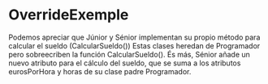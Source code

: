# OverrideExemple

Podemos apreciar que Júnior y Sénior implementan su propio método para calcular el sueldo (CalcularSueldo()) Estas clases heredan de Programador pero sobreecriben la función CalcularSueldo(). És más, Sénior añade un nuevo atributo para el cálculo del sueldo, que se suma a los atributos eurosPorHora y horas de su clase padre Programador.
